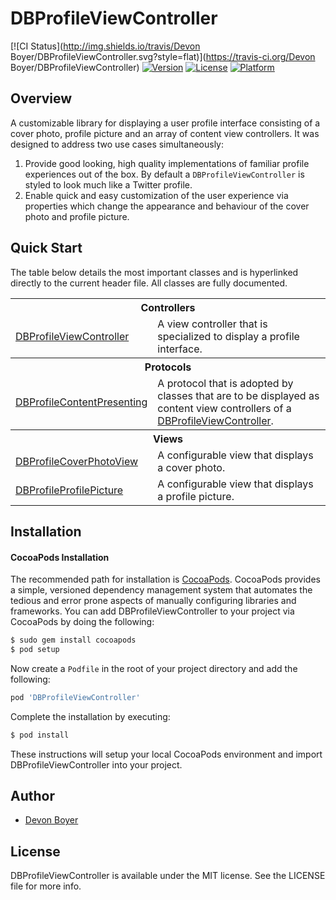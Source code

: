 # DBProfileViewController

[![CI Status](http://img.shields.io/travis/Devon Boyer/DBProfileViewController.svg?style=flat)](https://travis-ci.org/Devon Boyer/DBProfileViewController)
[![Version](https://img.shields.io/cocoapods/v/DBProfileViewController.svg?style=flat)](http://cocoapods.org/pods/DBProfileViewController)
[![License](https://img.shields.io/cocoapods/l/DBProfileViewController.svg?style=flat)](http://cocoapods.org/pods/DBProfileViewController)
[![Platform](https://img.shields.io/cocoapods/p/DBProfileViewController.svg?style=flat)](http://cocoapods.org/pods/DBProfileViewController)

## Overview

A customizable library for displaying a user profile interface consisting of a cover photo, profile picture and an array of content view controllers. It was designed to address two use cases simultaneously:

1. Provide good looking, high quality implementations of familiar profile experiences out of the box. By default a `DBProfileViewController` is styled to look much like a Twitter profile.
2. Enable quick and easy customization of the user experience via properties which change the appearance and behaviour of the cover photo and profile picture.

## Quick Start

The table below details the most important classes and is hyperlinked directly to the current header file. All classes are fully documented.

<table>
    <tr><th colspan="2" style="text-align:center;">Controllers</th></tr>
    <tr>
        <td><a href="Source/Controllers/DBProfileViewController.h">DBProfileViewController</a></td>
        <td>A view controller that is specialized to display a profile interface.</td>
    </tr>
    <tr><th colspan="2" style="text-align:center;">Protocols</th></tr>
    <tr>
        <td><a href="Source/Protocols/DBProfileContentPresenting.h">DBProfileContentPresenting</a></td>
        <td>A protocol that is adopted by classes that are to be displayed as content view controllers of a <a       href="Source/Controllers/DBProfileViewController.h">DBProfileViewController</a>.</td>
    </tr>
    <tr><th colspan="2" style="text-align:center;">Views</th></tr>
    <tr>
        <td><a href="Source/Views/DBProfileCoverPhotoView.h">DBProfileCoverPhotoView</a></td>
        <td>A configurable view that displays a cover photo.</td>
    </tr>
    <tr>
        <td><a href="Source/Views/DBProfileProfilePicture.h">DBProfileProfilePicture</a></td>
        <td>A configurable view that displays a profile picture.</td>
    </tr>
</table>

## Installation

#### CocoaPods Installation

The recommended path for installation is [CocoaPods](http://cocoapods.org/). CocoaPods provides a simple, versioned dependency management system that automates the tedious and error prone aspects of manually configuring libraries and frameworks. You can add DBProfileViewController to your project via CocoaPods by doing the following:

```sh
$ sudo gem install cocoapods
$ pod setup
```

Now create a `Podfile` in the root of your project directory and add the following:

```ruby
pod 'DBProfileViewController'
```

Complete the installation by executing:

```sh
$ pod install
```

These instructions will setup your local CocoaPods environment and import DBProfileViewController into your project.

## Author

* [Devon Boyer](https://github.com/devonboyer)

## License

DBProfileViewController is available under the MIT license. See the LICENSE file for more info.
